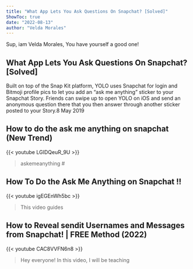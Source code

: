 ```yaml
---
title: "What App Lets You Ask Questions On Snapchat? [Solved]"
ShowToc: true 
date: "2022-08-13"
author: "Velda Morales" 
---
```


Sup, iam Velda Morales, You have yourself a good one!
## What App Lets You Ask Questions On Snapchat? [Solved]
Built on top of the Snap Kit platform, YOLO uses Snapchat for login and Bitmoji profile pics to let you add an “ask me anything” sticker to your Snapchat Story. Friends can swipe up to open YOLO on iOS and send an anonymous question there that you then answer through another sticker posted to your Story.8 May 2019

## How to do the ask me anything on snapchat (New Trend)
{{< youtube LGIDQeuR_9U >}}
>askemeanything #

## How To Do the Ask Me Anything on Snapchat !!
{{< youtube igEGEnWh5bc >}}
>This video guides 

## How to Reveal sendit Usernames and Messages from Snapchat! | FREE Method (2022)
{{< youtube CAC8VVFN6n8 >}}
>Hey everyone! In this video, I will be teaching 

